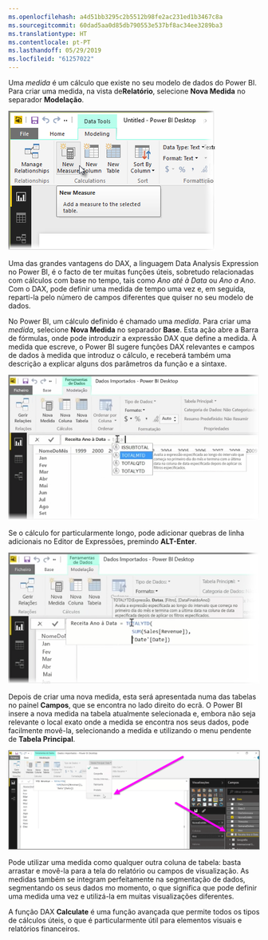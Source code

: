 ```yaml
---
ms.openlocfilehash: a4d51bb3295c2b5512b98fe2ac231ed1b3467c8a
ms.sourcegitcommit: 60dad5aa0d85db790553e537bf8ac34ee3289ba3
ms.translationtype: HT
ms.contentlocale: pt-PT
ms.lasthandoff: 05/29/2019
ms.locfileid: "61257022"
---
```

Uma *medida* é um cálculo que existe no seu modelo de dados do Power BI. Para criar uma medida, na vista de**Relatório**, selecione **Nova Medida** no separador **Modelação**.

![](media/2-5-create-calculated-measures/2-5_1.png)

Uma das grandes vantagens do DAX, a linguagem Data Analysis Expression no Power BI, é o facto de ter muitas funções úteis, sobretudo relacionadas com cálculos com base no tempo, tais como *Ano até à Data* ou *Ano a Ano*. Com o DAX, pode definir uma medida de tempo uma vez e, em seguida, reparti-la pelo número de campos diferentes que quiser no seu modelo de dados.

No Power BI, um cálculo definido é chamado uma *medida*. Para criar uma *medida*, selecione **Nova Medida** no separador **Base**. Esta ação abre a Barra de fórmulas, onde pode introduzir a expressão DAX que define a medida. À medida que escreve, o Power BI sugere funções DAX relevantes e campos de dados à medida que introduz o cálculo, e receberá também uma descrição a explicar alguns dos parâmetros da função e a sintaxe.

![](media/2-5-create-calculated-measures/2-5_2.png)

Se o cálculo for particularmente longo, pode adicionar quebras de linha adicionais no Editor de Expressões, premindo **ALT-Enter**.

![](media/2-5-create-calculated-measures/2-5_3.png)

Depois de criar uma nova medida, esta será apresentada numa das tabelas no painel **Campos**, que se encontra no lado direito do ecrã. O Power BI insere a nova medida na tabela atualmente selecionada e, embora não seja relevante o local exato onde a medida se encontra nos seus dados, pode facilmente movê-la, selecionando a medida e utilizando o menu pendente de **Tabela Principal**.

![](media/2-5-create-calculated-measures/2-5_4.png)

Pode utilizar uma medida como qualquer outra coluna de tabela: basta arrastar e movê-la para a tela do relatório ou campos de visualização. As medidas também se integram perfeitamente na segmentação de dados, segmentando os seus dados mo momento, o que significa que pode definir uma medida uma vez e utilizá-la em muitas visualizações diferentes.

A função DAX **Calculate** é uma função avançada que permite todos os tipos de cálculos úteis, o que é particularmente útil para elementos visuais e relatórios financeiros.

